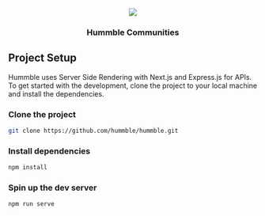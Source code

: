 <center>
    <img src="https://hummble.github.io/hummble/public/images/hummble.png"/> 
</center>
<center><h3 align="center">Hummble Communities</h3></center>


## Project Setup
Hummble uses Server Side Rendering with Next.js and Express.js for APIs. To get started with the development, clone the project to your local machine and install the dependencies.

### Clone the project
```bash
git clone https://github.com/hummble/hummble.git
```
### Install dependencies
```bash
npm install
```
### Spin up the dev server
```bash
npm run serve
```
